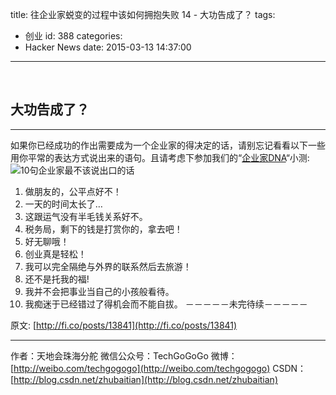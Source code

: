 title: 往企业家蜕变的过程中该如何拥抱失败 14 - 大功告成了？
tags:
  - 创业
id: 388
categories:
  - Hacker News
date: 2015-03-13 14:37:00
---

<div id="article_content" class="article_content">

&nbsp;
<div class="markdown_views">

## 大功告成了？

* * *

如果你已经成功的作出需要成为一个企业家的得决定的话，请别忘记看看以下一些用你平常的表达方式说出来的语句。且请考虑下参加我们的“[企业家DNA](http://fi.co/dna)“小测:
![10句企业家最不该说出口的话](http://img.blog.csdn.net/20150312224951423)

1.  做朋友的，公平点好不！
2.  一天的时间太长了…
3.  这跟运气没有半毛钱关系好不。
4.  税务局，剩下的钱是打赏你的，拿去吧！
5.  好无聊哦！
6.  创业真是轻松！
7.  我可以完全隔绝与外界的联系然后去旅游！
8.  还不是托我的福!
9.  我并不会把事业当自己的小孩般看待。
10.  我痴迷于已经错过了得机会而不能自拔。
－－－－－未完待续－－－－－

原文: [http://fi.co/posts/13841](http://fi.co/posts/13841)

* * *

作者：天地会珠海分舵
微信公众号：TechGoGoGo
微博：[http://weibo.com/techgogogo](http://weibo.com/techgogogo)
CSDN：[http://blog.csdn.net/zhubaitian](http://blog.csdn.net/zhubaitian)

</div>
<script type="text/javascript">// <![CDATA[
$(function () {
                $('pre.prettyprint code').each(function () {
                    var lines = $(this).text().split('n').length;
                    var $numbering = $('<ul/>').addClass('pre-numbering').hide();
                    $(this).addClass('has-numbering').parent().append($numbering);
                    for (i = 1; i <= lines; i++) {
                        $numbering.append($('	<li/>').text(i));
                    };
                    $numbering.fadeIn(1700);
                });
            });
// ]]></script>

</div>